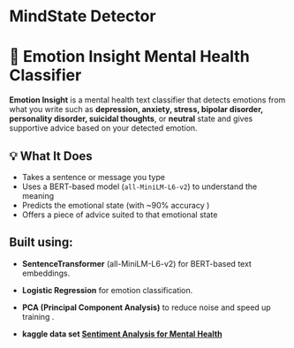 # MindState Detector
# 🧠 Emotion Insight Mental Health Classifier

**Emotion Insight** is a mental health text classifier that detects emotions from what you write such as **depression, anxiety, stress, bipolar disorder, personality disorder, suicidal thoughts**, or **neutral** state
and gives supportive advice based on your detected emotion.

## 💡 What It Does

-  Takes a sentence or message you type
-  Uses a BERT-based model (`all-MiniLM-L6-v2`) to understand the meaning
-  Predicts the emotional state (with ~90% accuracy )
-  Offers a piece of advice suited to that emotional state

##  Built using:

- **SentenceTransformer** (all-MiniLM-L6-v2) for BERT-based text embeddings.

- **Logistic Regression** for emotion classification.

- **PCA (Principal Component Analysis)** to reduce noise and speed up training .

- **kaggle data set [Sentiment Analysis for Mental Health](https://www.kaggle.com/datasets/suchintikasarkar/sentiment-analysis-for-mental-health/data)**
